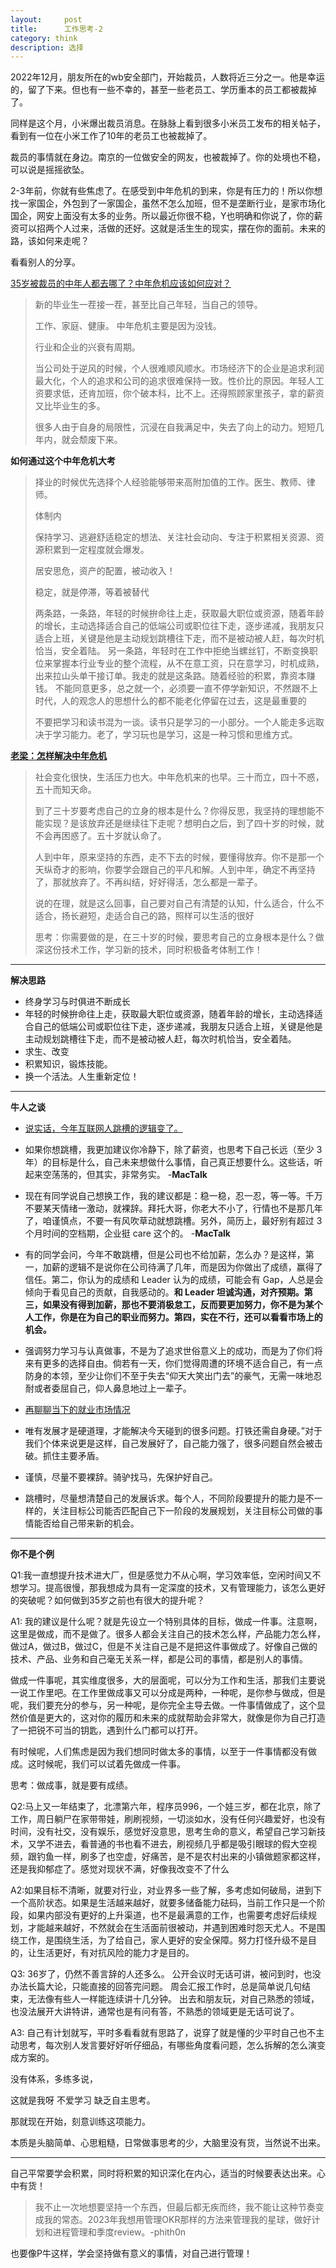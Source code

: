 ```yaml
---
layout:     post
title:      工作思考-2
category: think
description: 选择
---
```


2022年12月，朋友所在的wb安全部门，开始裁员，人数将近三分之一。他是幸运的，留了下来。但也有一些不幸的，甚至一些老员工、学历重本的员工都被裁掉了。

同样是这个月，小米爆出裁员消息。在脉脉上看到很多小米员工发布的相关帖子，看到有一位在小米工作了10年的老员工也被裁掉了。

裁员的事情就在身边。南京的一位做安全的网友，也被裁掉了。你的处境也不稳，可以说是摇摇欲坠。

2-3年前，你就有些焦虑了。在感受到中年危机的到来，你是有压力的！所以你想找一家国企，外包到了一家国企，虽然不怎么加班，但不是垄断行业，是家市场化国企，网安上面没有太多的业务。所以最近你很不稳，Y也明确和你说了，你的薪资可以招两个人过来，活做的还好。这就是活生生的现实，摆在你的面前。未来的路，该如何来走呢？

看看别人的分享。

[35岁被裁员的中年人都去哪了？中年危机应该如何应对？](https://www.youtube.com/watch?v=BAWj6whn720&list=PL0ugiC6zHoCBRIiw-FQI41tJRwjiopF4Z&index=2&ab_channel=%E6%9D%8E%E7%99%BD%E8%AF%B4)

> 新的毕业生一茬接一茬，甚至比自己年轻，当自己的领导。
>
> 工作、家庭、健康。 中年危机主要是因为没钱。
>
> 行业和企业的兴衰有周期。
>
> 当公司处于逆风的时候，个人很难顺风顺水。市场经济下的企业是追求利润最大化，个人的追求和公司的追求很难保持一致。性价比的原因。年轻人工资要求低，还肯加班，你个破本科，比不上。还得照顾家里孩子，拿的薪资又比毕业生的多。
>
> 很多人由于自身的局限性，沉浸在自我满足中，失去了向上的动力。短短几年内，就会颓废下来。

**如何通过这个中年危机大考**

> 择业的时候优先选择个人经验能够带来高附加值的工作。医生、教师、律师。
>
> 体制内
>
> 保持学习、逃避舒适稳定的想法、关注社会动向、专注于积累相关资源、资源积累到一定程度就会爆发。
>
> 居安思危，资产的配置，被动收入！
>
> 稳定，就是停滞，等着被替代
>
> 两条路，一条路，年轻的时候拚命往上走，获取最大职位或资源，随着年龄的增长，主动选择适合自己的低端公司或职位往下走，逐步递减，我朋友只适合上班，关键是他是主动规划跳槽往下走，而不是被动被人赶，每次时机恰当，安全着陆。 另一条路，年轻时在工作中拒绝当螺丝钉，不断变换职位来掌握本行业专业的整个流程，从不在意工资，只在意学习，时机成熟，出来拉山头单干接订单。我走的就是这条路。随着经验的积累，靠资本赚钱。 不能同意更多，总之就一个，必须要一直不停学新知识，不然跟不上时代，人的观念人的思想什么的都不能老化停留在过去，这是最重要的
>
> 不要把学习和读书混为一谈。读书只是学习的一小部分。一个人能走多远取决于学习能力。老了，学习玩也是学习，这是一种习惯和思维方式。

**[老梁：怎样解决中年危机](https://www.youtube.com/watch?v=_sN51PRLzQQ&ab_channel=%E8%80%81%E6%A2%81)**

> 社会变化很快，生活压力也大。中年危机来的也早。三十而立，四十不惑，五十而知天命。
>
> 到了三十岁要考虑自己的立身的根本是什么？你得反思，我坚持的理想能不能实现？是该放弃还是继续往下走呢？想明白之后，到了四十岁的时候，就不会再困惑了。五十岁就认命了。
>
> 人到中年，原来坚持的东西，走不下去的时候，要懂得放弃。你不是那一个天纵奇才的影响，你要学会跟自己的平凡和解。人到中年，确定不再坚持了，那就放弃了。不再纠结，好好得活，怎么都是一辈子。
>
> 说的在理，就是这么回事，自己要对自己有清楚的认知，什么适合，什么不适合，扬长避短，走适合自己的路，照样可以生活的很好
>
> 思考：你需要做的是，在三十岁的时候，要思考自己的立身根本是什么？做深这份技术工作，学习新的技术，同时积极备考体制工作！

---

**解决思路**

- 终身学习与时俱进不断成长
- 年轻的时候拚命往上走，获取最大职位或资源，随着年龄的增长，主动选择适合自己的低端公司或职位往下走，逐步递减，我朋友只适合上班，关键是他是主动规划跳槽往下走，而不是被动被人赶，每次时机恰当，安全着陆。
- 求生、改变
- 积累知识，锻炼技能。
- 换一个活法。人生重新定位！

---

**牛人之谈**

- [说实话，今年互联网人跳槽的逻辑变了。](https://mp.weixin.qq.com/s?__biz=MjM5ODQ2MDIyMA==&mid=2650723338&idx=1&sn=a0d9d9d178becc6a0da8296f26fa59ef&chksm=bec01a5989b7934f602c945f71edaacf41809cff99ed31bfa97ff33f99556e1a69200af778c4&scene=21#wechat_redirect)

- 如果你想跳槽，我更加建议你冷静下，除了薪资，也思考下自己长远（至少 3 年）的目标是什么，自己未来想做什么事情，自己真正想要什么。这些话，听起来空荡荡的，但其实，非常务实。  -**MacTalk**
- 现在有同学说自己想换工作，我的建议都是：稳一稳，忍一忍，等一等。千万不要某天情绪一激动，就裸辞。拜托大哥，你老大不小了，行情也不是那几年了，咱谨慎点，不要一有风吹草动就想跳槽。另外，简历上，最好别有超过 3 个月时间的空档期，企业挺 care 这个的。  -**MacTalk**
- 有的同学会问，今年不敢跳槽，但是公司也不给加薪，怎么办？是这样，第一，加薪的逻辑不是说你在公司待满了几年，而是因为你做出了成绩，赢得了信任。第二，你认为的成绩和 Leader 认为的成绩，可能会有 Gap，人总是会倾向于看见自己的贡献，自我感动的。**和 Leader 坦诚沟通，对齐预期。第三，如果没有得到加薪，那也不要消极怠工，反而要更加努力，你不是为某个人工作，你是在为自己的职业而努力。第四，实在不行，还可以看看市场上的机会。**
- 强调努力学习与认真做事，不是为了追求世俗意义上的成功，而是为了你们将来有更多的选择自由。倘若有一天，你们觉得周遭的环境不适合自己，有一点防身的本领，至少让你们不至于失去“仰天大笑出门去”的豪气，无需一味地忍耐或者委屈自己，仰人鼻息地过上一辈子。
- [再聊聊当下的就业市场情况](https://mp.weixin.qq.com/s/SZ6VgNuLHhGy_X8S1RlxdA)
- 唯有发展才是硬道理，才能解决今天碰到的很多问题。打铁还需自身硬。”对于我们个体来说更是这样，自己发展好了，自己能力强了，很多问题自然会被击破。抓住主要矛盾。
- 谨慎，尽量不要裸辞。骑驴找马，先保护好自己。
- 跳槽时，尽量想清楚自己的发展诉求。每个人，不同阶段要提升的能力是不一样的，关注目标公司能否匹配自己下一阶段的发展规划，关注目标公司做的事情能否给自己带来新的机会。

---

**你不是个例**

Q1:我一直想提升技术进大厂，但是感觉力不从心啊，学习效率低，空闲时间又不想学习。提高很慢，那我想成为具有一定深度的技术，又有管理能力，该怎么更好的突破呢？如何做到35岁之前也有很大的提升呢？

A1: 我的建议是什么呢？就是先设立一个特别具体的目标，做成一件事。注意啊，这里是做成，而不是做了。很多人都会关注自己的技术怎么样，产品能力怎么样，做过A，做过B，做过C，但是不关注自己是不是把这件事做成了。好像自己做的技术、产品、业务和自己毫无关系一样，都是公司的事情，都是别人的事情。

做成一件事呢，其实维度很多，大的层面呢，可以分为工作和生活，那我们主要说一说工作里吧。在工作里做成事又可以分成是两种，一种呢，是你参与做成，但是呢，我们要充分的参与，另一种呢，是你完全主导去做。一件事情做成了，这个显然价值是更大的，这对你的履历和未来的成就帮助会非常大，就像是你为自己打造了一把锐不可当的钥匙，遇到什么门都可以打开。

有时候呢，人们焦虑是因为我们想同时做太多的事情，以至于一件事情都没有做成。这时候呢，我们可以试着先做成一件事。

思考：做成事，就是要有成绩。

Q2:马上又一年结束了，北漂第六年，程序员996，一个娃三岁，都在北京，除了工作，周日躺尸在家带带娃，刷刷视频，一切淡如水，没有任何兴趣爱好，也没有时间，没有社交，没有娱乐，感觉好没意思，思考生命的意义，希望自己学习新技术，又学不进去，看普通的书也看不进去，刷视频几乎都是吸引眼球的假大空视频，跟钓鱼一样，刷多了也空虚，好痛苦，是不是农村出来的小镇做题家都这样，还是我抑郁症了。感觉对现状不满，好像我改变不了什么

A2:如果目标不清晰，就要对行业，对业界多一些了解，多考虑如何破局，进到下一个高阶状态。如果是生活越来越好，就要多储备能力砝码，当前工作只是一个阶段，如果内部没有更好的上升渠道，也不是最满意的工作，也需要考虑好后续规划，才能越来越好，不然就会在生活面前很被动，并遇到困难时怨天尤人。不是围绕工作，是围绕生活，为了给自己，家人更好的安全保障。努力打怪升级不是目的，让生活更好，有对抗风险的能力才是目的。

Q3: 36岁了，仍然不善言辞的人还多么。
公开会议时无话可讲，被问到时，也没办法长篇大论，只能直接的回答完问题。
周会汇报工作时，总是简单说几句结束，无法像有些人一样能连续讲十几分钟。
出去和朋友玩，对自己熟悉的领域，也没法展开大讲特讲，通常也是有问有答，不熟悉的领域更是无话可说了。

A3: 自己有计划就写，平时多看看就有思路了，说穿了就是懂的少平时自己也不主动思考，每次别人发言要好好听仔细品，有哪些角度看问题，怎么拆解的怎么演变成方案的。

没有体系，多练多说，

这就是我呀 不爱学习 缺乏自主思考。

那就现在开始，刻意训练这项能力。

本质是头脑简单、心思粗糙，日常做事思考的少，大脑里没有货，当然说不出来。

---

自己平常要学会积累，同时将积累的知识深化在内心，适当的时候要表达出来。心中有货！

> 我不止一次地想要坚持一个东西，但最后都无疾而终，我不能让这种节奏变成我的常态。2023年我想用管理OKR那样的方法来管理我的星球，做好计划和进程管理和季度review。-phith0n

也要像P牛这样，学会坚持做有意义的事情，对自己进行管理！
